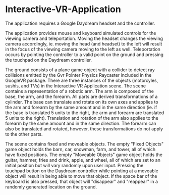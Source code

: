 # Interactive-VR-Application

The application requires a Google Daydream headset and the controller.

The application provides mouse and keyboard simulated controls for the viewing camera and teleportation.
Moving the headset changes the viewing camera accordingly, ie. moving the head (and headset) to the left will result in the focus of the viewing camera moving to the left as well. Teleportation occurs by pointing the controller to a valid point on the ground and pressing the touchpad on the Daydream controller.

The ground consists of a plane game object with a collider to detect ray collisions emitted by the Gvr Pointer Physics Raycaster included in the GoogleVR package. There are three instances of the objects (motorcyles, sushis, and TVs) in the Interactive VR Application scene. The scene contains a representation of a robotic arm. The arm is composed of the base, the arm, and the forearm. All parts are derived transformations of a cylinder. The base can translate and rotate on its own axes and applies to the arm and forearm by the same amount and in the same direction (ie. if the base is translated 5 units to the right, the arm and forearm are translated 5 units to the right). Translation and rotation of the arm also applies to the forearm by the same amount and in the same direction. The forearm can also be translated and rotated, however, these transformations do not apply to the other parts.

The scene contains fixed and moveable objects. The empty "Fixed Objects" game object holds the barn, car, snowman, farm, and tower, all of which have fixed positions. The empty "Moveable Objects" game object holds the guitar, hammer, fries and drink, apple, and wheel, all of which are set to an initial position but will vary randomly upon user input. Pressing the touchpad button on the Daydream controller while pointing at a moveable object will result in being able to move that object. If the space bar of the keyboard is also pressed, that object will "disappear" and "reappear" in a randomly generated location on the ground.
